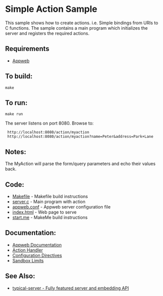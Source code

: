 Simple Action Sample
===

This sample shows how to create actions. i.e. Simple bindings from URIs to C functions.
The sample contains a main program which initializes the server and registers the required
actions.

Requirements
---
* [Appweb](https://www.embedthis.com/appweb/download.html)

To build:
---
    make 

To run:
---
    make run

The server listens on port 8080. Browse to: 
 
     http://localhost:8080/action/myaction
     http://localhost:8080/action/myaction?name=Peter&address=Park+Lane

Notes:
---
The MyAction will parse the form/query parameters and echo their values back.

Code:
---
* [Makefile](Makefile) - Makefile build instructions
* [server.c](server.c) - Main program with action
* [appweb.conf](appweb.conf) - Appweb server configuration file
* [index.html](index.html) - Web page to serve
* [start.me](start.me) - MakeMe build instructions

Documentation:
---
* [Appweb Documentation](https://www.embedthis.com/appweb/doc/index.html)
* [Action Handler](https://www.embedthis.com/appweb/doc/users/frameworks.html#action)
* [Configuration Directives](https://www.embedthis.com/appweb/doc/users/configuration.html#directives)
* [Sandbox Limits](https://www.embedthis.com/appweb/doc/users/dir/sandbox.html)

See Also:
---
* [typical-server - Fully featured server and embedding API](../typical-server/README.md)
